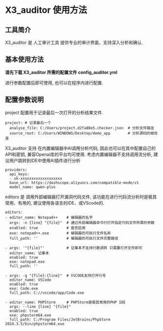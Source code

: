# X3_auditor 使用方法

## 工具简介

X3_auditor 是 人工审计工具 提供专业的审计界面，支持深入分析和确认.

## 基本使用方法

**请先下载 X3_auditor 所需的配置文件 config_auditor.yml**

进行参数配置后即可使用, 也可以在程序内进行配置.

## 配置参数说明

project 配置用于记录最后一次打开的分析结果文件.
```
project: # 记录最后一个
  analyse_file: C:/Users/project.d2fa80e5.checker.json  # 分析文件路径
  source_root: C:/Users/WINDOWS/Desktop/demo_app        # 分析源码的根目录  
```

X3_auditor 支持 在内置编辑器中AI调用分析代码, 因此也可以在其中配置自己的API和密钥, 兼容Openai库的平台均可使用. 考虑内置编辑器不支持调用流分析, 建议用户跳转到IDE中使用AI插件进行分析
```
providers:
  api_keys:
  - sk-xxxxxxxxxxxxxxxxxxx
  base_url: https://dashscope.aliyuncs.com/compatible-mode/v1
  model_name: qwen-plus
```

editors 是 调用外部编辑器打开漏洞代码文件, 该功能在进行代码流分析时是极其常用、有用的, 建议使用各语言的IDE、或VScode的.
```
editors:  
- editor_name: Notepad++    # 编辑器的名字
  args: -n {line} "{file}"  # 通过外部编辑器命令行打开指定代码文件所需的参数
  enabled: true             # 是否启用
  exe: notepad++.exe        # 编辑器的可执行文件名称
  full_path: ''             # 编辑器的可执行文件完整路径
  
- args: '"{file}"'          # 记事本不支持行数调转 只需要打开文件即可
  editor_name: 记事本
  enabled: true
  exe: notepad.exe
  full_path: ''
  
- args: -g "{file}:{line}"  # VSCODE支持打开行号
  editor_name: VSCode
  enabled: true
  exe: Code.exe
  full_path: C://vscode/app/Code.exe

- editor_name: PHPStorm     # PHPStorm是极其常用的PHP IDE
  args: --line {line} "{file}"
  enabled: true
  exe: phpstorm64.exe
  full_path: C:/Program Files/JetBrains/PhpStorm 2024.3.5/bin/phpstorm64.exe
```
